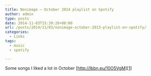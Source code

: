 ```yaml
---
title: Nonimage – October 2014 playlist on Spotify
author: admin
type: posts
date: 2014-11-03T15:39:28+00:00
url: /posts/2014/11/03/nonimage-october-2013-playlist-on-spotify/
categories:
  - Links
tags:
  - music
  - spotify

---
```

Some songs I liked a lot in October [http://lbbn.eu/10O5VgM][1]

 [1]: https://play.spotify.com/user/nonimage/playlist/0NT0nZqftdjDDclAzAIC76?play=true&utm_source=open.spotify.com&utm_medium=open